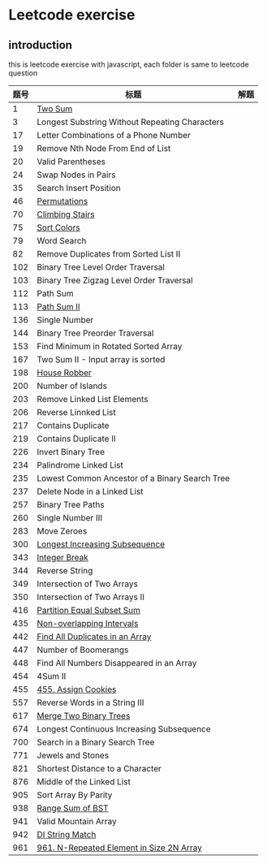 # Leetcode exercise

## introduction
this is leetcode exercise with javascript, each folder is same to leetcode question

|题号|标题|解题|
|---|---|---|
|1|[Two Sum](https://leetcode.com/problems/two-sum/description/)|
|3|Longest Substring Without Repeating Characters|
|17|Letter Combinations of a Phone Number|
|19|Remove Nth Node From End of List|
|20|Valid Parentheses|
|24|Swap Nodes in Pairs|
|35|Search Insert Position|
|46|[Permutations](https://leetcode.com/problems/permutations/description/)|
|70|[Climbing Stairs](https://leetcode.com/problems/climbing-stairs/)|
|75|[Sort Colors](https://leetcode.com/problems/sort-colors/description)|
|79|Word Search|
|82|Remove Duplicates from Sorted List II|
|102|Binary Tree Level Order Traversal|
|103|Binary Tree Zigzag Level Order Traversal|
|112|Path Sum|
|113|[Path Sum II](https://leetcode.com/problems/path-sum-ii/)|
|136|Single Number|
|144|Binary Tree Preorder Traversal|
|153|Find Minimum in Rotated Sorted Array|
|167|Two Sum II - Input array is sorted|
|198|[House Robber](https://leetcode.com/problems/house-robber/)|
|200|Number of Islands|
|203|Remove Linked List Elements|
|206|Reverse Linnked List|
|217|Contains Duplicate|
|219|Contains Duplicate II|
|226|Invert Binary Tree|
|234|Palindrome Linked List|
|235|Lowest Common Ancestor of a Binary Search Tree|
|237|Delete Node in a Linked List|
|257|Binary Tree Paths|
|260|Single Number III|
|283|Move Zeroes|
|300|[Longest Increasing Subsequence](https://leetcode.com/problems/longest-increasing-subsequence/submissions/)|
|343|[Integer Break](https://leetcode.com/problems/integer-break/)|
|344|Reverse String|
|349|Intersection of Two Arrays|
|350|Intersection of Two Arrays II|
|416|[Partition Equal Subset Sum](https://leetcode.com/problems/partition-equal-subset-sum/submissions/)|
|435|[ Non-overlapping Intervals](https://leetcode.com/problems/non-overlapping-intervals/submissions/)|
|442|[Find All Duplicates in an Array](https://leetcode.com/problems/find-all-duplicates-in-an-array/submissions/)|
|447|Number of Boomerangs|
|448|Find All Numbers Disappeared in an Array|
|454|4Sum II|
|455|[455. Assign Cookies](https://leetcode.com/problems/assign-cookies/)|
|557|Reverse Words in a String III|
|617|[Merge Two Binary Trees](https://leetcode.com/problems/merge-two-binary-trees/)|
|674|Longest Continuous Increasing Subsequence|
|700|Search in a Binary Search Tree|
|771|Jewels and Stones|
|821|Shortest Distance to a Character|
|876|Middle of the Linked List|
|905|Sort Array By Parity|
|938|[Range Sum of BST](https://leetcode.com/problems/range-sum-of-bst/)|
|941|Valid Mountain Array|
|942|[DI String Match](https://leetcode.com/problems/di-string-match/submissions/)|
|961|[961. N-Repeated Element in Size 2N Array](https://leetcode.com/problems/n-repeated-element-in-size-2n-array/submissions/)|